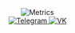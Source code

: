 <div align="center">
  <img src="/github-metrics.svg" alt="Metrics" />
  <br />
  <a href="https://t.me/abombalemba">
    <img
      src="https://img.shields.io/badge/Telegram-2CA5E0?style=for-the-badge&logo=telegram&logoColor=white"
      alt="Telegram"
    />
  </a>
  <a href="https://vk.com/seth.russell">
    <img
      src="https://img.shields.io/badge/VK-2E87FB?style=for-the-badge&logo=vk&logoColor=white"
      alt="VK"
    />
  </a>
</div>
